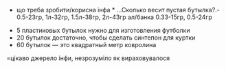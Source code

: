 * що треба зробити/корисна інфа *
...Сколько весит пустая бутылка?.- 0.5-23гр, 1л-32гр, 1.5л-38гр, 2л-43гр ал/банка 0.33-15гр, 0.5-24гр

- 5 пластиковых бутылок нужно для изготовления футболки
- 20 бутылок достаточно, чтобы сделать синтепон для куртки
- 60 бутылок — это квадратный метр ковролина

=цікаво джерело інфи, незрозуміло як вираховувалося 
